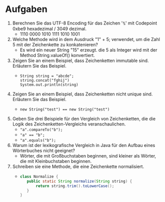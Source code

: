 # Aufgaben
1. Berechnen Sie das UTF-8 Encoding für das Zeichen '௩' mit Codepoint 0xbe9 hexadezimal /
   3049 dezimal.
    * 1110 0000 1010 1111 1010 1001
2. Welche Methode wird in dem Ausdruck "1" + 5; verwendet, um die Zahl 5 mit der
   Zeichenkette zu konkatenieren?
   * Es wird ein neuer String "15" erzeugt. die 5 als Integer wird mit der Method String.valueOf()
     konvertiert.
3. Zeigen Sie an einem Beispiel, dass Zeichenketten immutable sind. Erläutern Sie das Beispiel.
   * ```
     String string = "abcde";
     string.concat("fghij")
     System.out.println(string)
     ```
4. Zeigen Sie an einem Beispiel, dass Zeichenketten nicht unique sind. Erläutern Sie das
   Beispiel.
   * ```
     new String("test") == new String("test")
     ```
5. Geben Sie drei Beispiele für den Vergleich von Zeichenketten, die die Logik des
   Zeichenketten-Vergleichs veranschaulichen.
   * `"a".compareTo("b");`
   * `"a" == "b";`
   * `"a".equals("b");`
6. Warum ist der lexikografische Vergleich in Java für den Aufbau eines Wörterbuches nicht
   geeignet?
   * Wörter, die mit Großbuchstaben beginnen, sind kleiner als Wörter, die mit Kleinbuchstaben beginnen.
7. Schreiben sie eine Methode, die eine Zeichenkette normalisiert.
   * ```java
     class Normalize {
        public static String normalize(String string) {
            return string.trim().toLowerCase();
        }
     }
     ```
